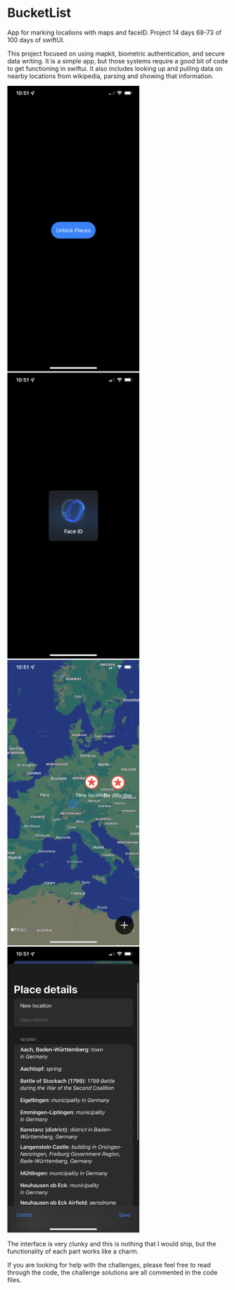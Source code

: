 # BucketList
App for marking locations with maps and faceID. Project 14 days 68-73 of 100 days of swiftUI.

This project focused on using mapkit, biometric authentication, and secure data writing. It is a simple app, but those systems require a good bit of code to get functioning in swiftui.
It also includes looking up and pulling data on nearby locations from wikipedia, parsing and showing that information.

<img src="rdme/rdme1.PNG" alt="Locked screen" width="300"/> <img src="rdme/rdme2.PNG" alt="Unlocking" width="300"/> <img src="rdme/rdme3.PNG" alt="Map view" width="300"/> <img src="rdme/rdme4.PNG" alt="location view" width="300"/>

The interface is very clunky and this is nothing that I would ship, but the functionality of each part works like a charm. 

If you are looking for help with the challenges, please feel free to read through the code, the challenge solutions are all commented in the code files.
